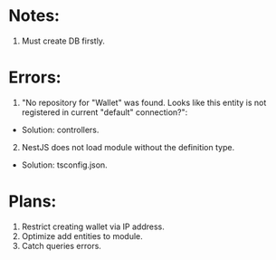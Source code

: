 # Notes:
1. Must create DB firstly.

# Errors: 
1. "No repository for "Wallet" was found. Looks like this entity is not registered in current "default" connection?":
* Solution: controllers.
2. NestJS does not load module without the definition type.
* Solution: tsconfig.json.

# Plans: 
1. Restrict creating wallet via IP address.
2. Optimize add entities to module.
3. Catch queries errors.
